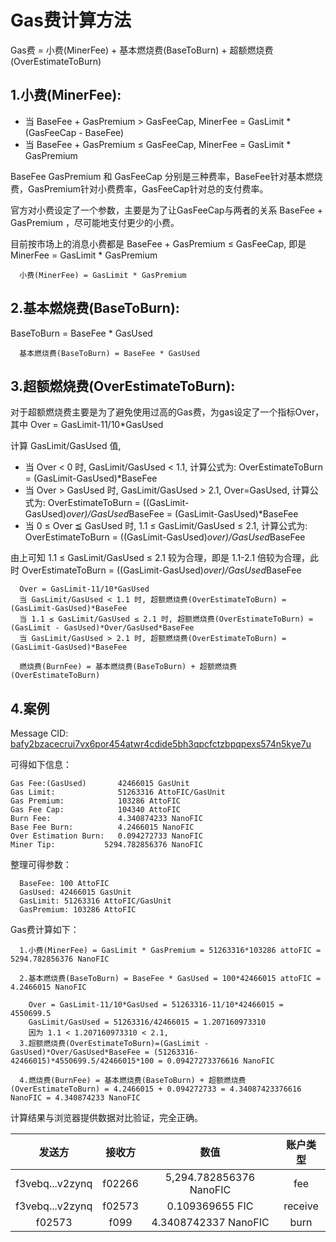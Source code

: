 # Gas费计算方法

  Gas费 = 小费(MinerFee) + 基本燃烧费(BaseToBurn) + 超额燃烧费(OverEstimateToBurn) 

## 1.小费(MinerFee):

- 当 BaseFee + GasPremium > GasFeeCap, MinerFee = GasLimit * (GasFeeCap - BaseFee) 
- 当 BaseFee + GasPremium ≤ GasFeeCap, MinerFee = GasLimit * GasPremium 

BaseFee GasPremium 和 GasFeeCap 分别是三种费率，BaseFee针对基本燃烧费，GasPremium针对小费费率，GasFeeCap针对总的支付费率。

官方对小费设定了一个参数，主要是为了让GasFeeCap与两者的关系 BaseFee + GasPremium ，尽可能地支付更少的小费。

目前按市场上的消息小费都是 BaseFee + GasPremium ≤ GasFeeCap, 即是 MinerFee = GasLimit * GasPremium 
```
  小费(MinerFee) = GasLimit * GasPremium 
```

## 2.基本燃烧费(BaseToBurn):

  BaseToBurn = BaseFee * GasUsed
```
  基本燃烧费(BaseToBurn) = BaseFee * GasUsed 
```

## 3.超额燃烧费(OverEstimateToBurn):

对于超额燃烧费主要是为了避免使用过高的Gas费，为gas设定了一个指标Over，其中 Over = GasLimit-11/10*GasUsed

计算 GasLimit/GasUsed 值, 
- 当 Over < 0 时, GasLimit/GasUsed < 1.1, 计算公式为: OverEstimateToBurn = (GasLimit-GasUsed)*BaseFee
- 当 Over > GasUsed 时, GasLimit/GasUsed > 2.1, Over=GasUsed, 计算公式为: OverEstimateToBurn = ((GasLimit-GasUsed)*over)/GasUsed*BaseFee = (GasLimit-GasUsed)*BaseFee
- 当 0 ≤ Over ≦ GasUsed 时, 1.1 ≤ GasLimit/GasUsed ≤ 2.1, 计算公式为: OverEstimateToBurn = ((GasLimit-GasUsed)*over)/GasUsed*BaseFee

由上可知 1.1 ≤ GasLimit/GasUsed ≤ 2.1 较为合理，即是 1.1-2.1 倍较为合理，此时 OverEstimateToBurn = ((GasLimit-GasUsed)*over)/GasUsed*BaseFee 

```
  Over = GasLimit-11/10*GasUsed 
  当 GasLimit/GasUsed < 1.1 时, 超额燃烧费(OverEstimateToBurn) = (GasLimit-GasUsed)*BaseFee
  当 1.1 ≤ GasLimit/GasUsed ≤ 2.1 时, 超额燃烧费(OverEstimateToBurn) = (GasLimit - GasUsed)*Over/GasUsed*BaseFee
  当 GasLimit/GasUsed > 2.1 时, 超额燃烧费(OverEstimateToBurn) = (GasLimit-GasUsed)*BaseFee

  燃烧费(BurnFee) = 基本燃烧费(BaseToBurn) + 超额燃烧费(OverEstimateToBurn)
```


## 4.案例

Message CID: [bafy2bzacecrui7vx6por454atwr4cdide5bh3qpcfctzbpqpexs574n5kye7u](https://fic.filscout.io/zh/pc/message/bafy2bzacecrui7vx6por454atwr4cdide5bh3qpcfctzbpqpexs574n5kye7u)

可得如下信息：
```
Gas Fee:(GasUsed)       42466015 GasUnit
Gas Limit:              51263316 AttoFIC/GasUnit
Gas Premium:            103286 AttoFIC
Gas Fee Cap:            104340 AttoFIC
Burn Fee:               4.340874233 NanoFIC
Base Fee Burn:          4.2466015 NanoFIC
Over Estimation Burn:   0.094272733 NanoFIC
Miner Tip:           5294.782856376 NanoFIC
```
整理可得参数：
```
  BaseFee: 100 AttoFIC
  GasUsed: 42466015 GasUnit
  GasLimit: 51263316 AttoFIC/GasUnit
  GasPremium: 103286 AttoFIC
```
Gas费计算如下：
```
  1.小费(MinerFee) = GasLimit * GasPremium = 51263316*103286 attoFIC = 5294.782856376 NanoFIC
  
  2.基本燃烧费(BaseToBurn) = BaseFee * GasUsed = 100*42466015 attoFIC = 4.2466015 NanoFIC
  
    Over = GasLimit-11/10*GasUsed = 51263316-11/10*42466015 = 4550699.5
    GasLimit/GasUsed = 51263316/42466015 = 1.207160973310
    因为 1.1 < 1.207160973310 < 2.1, 
  3.超额燃烧费(OverEstimateToBurn)=(GasLimit - GasUsed)*Over/GasUsed*BaseFee = (51263316-42466015)*4550699.5/42466015*100 = 0.09427273376616 NanoFIC

  4.燃烧费(BurnFee) = 基本燃烧费(BaseToBurn) + 超额燃烧费(OverEstimateToBurn) = 4.2466015 + 0.094272733 = 4.34087423376616 NanoFIC = 4.340874233 NanoFIC
```
计算结果与浏览器提供数据对比验证，完全正确。

| 发送方 | 接收方| 数值 | 账户类型 |
| :----: | :----: | :----: | :----: |
| f3vebq...v2zynq | f02266 | 5,294.782856376 NanoFIC | fee |
| f3vebq...v2zynq | f02573 | 0.109369655 FIC | receive |
| f02573 | f099 | 4.3408742337 NanoFIC | burn |

